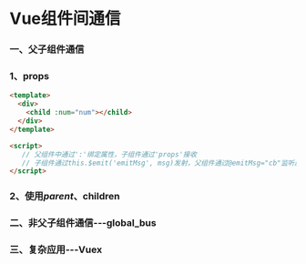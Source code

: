 # Vue组件间通信
### 一、父子组件通信
###	   1、props
```html
<template>
  <div>
    <child :num="num"></child>
  </div>
</template>

<script>
   // 父组件中通过':'绑定属性，子组件通过'props'接收
   // 子组件通过this.$emit('emitMsg', msg)发射，父组件通过@emitMsg="cb"监听属性，触发回调函数
</script>
``` 
###	    2、使用$parent、$children
###	二、非父子组件通信---global_bus
###	三、复杂应用---Vuex
